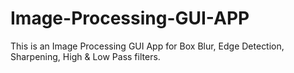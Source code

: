 # Image-Processing-GUI-APP
This is an Image Processing GUI App for Box Blur, Edge Detection, Sharpening, High &amp; Low Pass filters.
